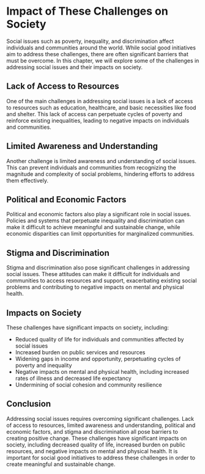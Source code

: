 Impact of These Challenges on Society
========================================================================================

Social issues such as poverty, inequality, and discrimination affect individuals and communities around the world. While social good initiatives aim to address these challenges, there are often significant barriers that must be overcome. In this chapter, we will explore some of the challenges in addressing social issues and their impacts on society.

Lack of Access to Resources
---------------------------

One of the main challenges in addressing social issues is a lack of access to resources such as education, healthcare, and basic necessities like food and shelter. This lack of access can perpetuate cycles of poverty and reinforce existing inequalities, leading to negative impacts on individuals and communities.

Limited Awareness and Understanding
-----------------------------------

Another challenge is limited awareness and understanding of social issues. This can prevent individuals and communities from recognizing the magnitude and complexity of social problems, hindering efforts to address them effectively.

Political and Economic Factors
------------------------------

Political and economic factors also play a significant role in social issues. Policies and systems that perpetuate inequality and discrimination can make it difficult to achieve meaningful and sustainable change, while economic disparities can limit opportunities for marginalized communities.

Stigma and Discrimination
-------------------------

Stigma and discrimination also pose significant challenges in addressing social issues. These attitudes can make it difficult for individuals and communities to access resources and support, exacerbating existing social problems and contributing to negative impacts on mental and physical health.

Impacts on Society
------------------

These challenges have significant impacts on society, including:

* Reduced quality of life for individuals and communities affected by social issues
* Increased burden on public services and resources
* Widening gaps in income and opportunity, perpetuating cycles of poverty and inequality
* Negative impacts on mental and physical health, including increased rates of illness and decreased life expectancy
* Undermining of social cohesion and community resilience

Conclusion
----------

Addressing social issues requires overcoming significant challenges. Lack of access to resources, limited awareness and understanding, political and economic factors, and stigma and discrimination all pose barriers to creating positive change. These challenges have significant impacts on society, including decreased quality of life, increased burden on public resources, and negative impacts on mental and physical health. It is important for social good initiatives to address these challenges in order to create meaningful and sustainable change.
